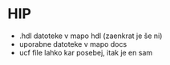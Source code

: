 # HIP

- .hdl datoteke v mapo hdl (zaenkrat je še ni)
- uporabne datoteke v mapo docs
- ucf file lahko kar posebej, itak je en sam
